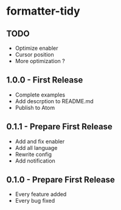 # formatter-tidy

## TODO

*   Optimize enabler
*   Cursor position
*   More optimization ?

## 1.0.0 - First Release

*   Complete examples
*   Add descrption to README.md
*   Publish to Atom

## 0.1.1 - Prepare First Release

*   Add and fix enabler
*   Add all language
*   Rewrite config
*   Add notification

## 0.1.0 - Prepare First Release

*   Every feature added
*   Every bug fixed

